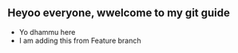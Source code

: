 ## Heyoo everyone, wwelcome to my git guide

- Yo dhammu here
- I am adding this from Feature branch
